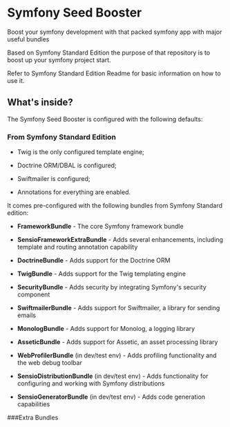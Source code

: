 Symfony Seed Booster
====================
Boost your symfony development with that packed symfony app with major useful bundles

Based on Symfony Standard Edition the purpose of that repository is to boost up your symfony project start.

Refer to Symfony Standard Edition Readme for basic information on how to use it.

What's inside?
---------------

The Symfony Seed Booster is configured with the following defaults:

### From Symfony Standard Edition
  * Twig is the only configured template engine;

  * Doctrine ORM/DBAL is configured;

  * Swiftmailer is configured;

  * Annotations for everything are enabled.

It comes pre-configured with the following bundles from Symfony Standard edition:

  * **FrameworkBundle** - The core Symfony framework bundle

  * **SensioFrameworkExtraBundle** - Adds several enhancements, including template and routing annotation capability

  * **DoctrineBundle** - Adds support for the Doctrine ORM

  * **TwigBundle** - Adds support for the Twig templating engine

  * **SecurityBundle** - Adds security by integrating Symfony's security component

  * **SwiftmailerBundle** - Adds support for Swiftmailer, a library for sending emails

  * **MonologBundle** - Adds support for Monolog, a logging library

  * **AsseticBundle** - Adds support for Assetic, an asset processing library

  * **WebProfilerBundle** (in dev/test env) - Adds profiling functionality and the web debug toolbar

  * **SensioDistributionBundle** (in dev/test env) - Adds functionality for configuring and working with Symfony distributions

  * **SensioGeneratorBundle** (in dev/test env) - Adds code generation capabilities

###Extra Bundles

